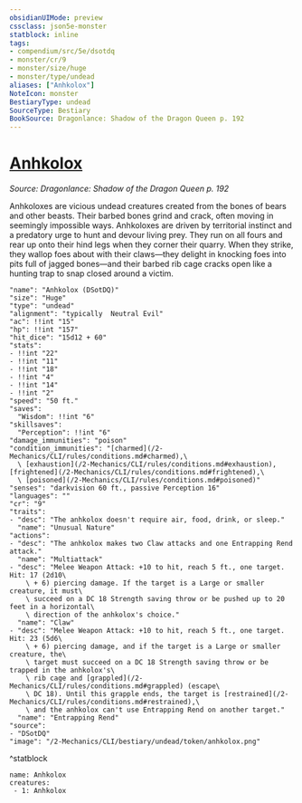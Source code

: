 ```yaml
---
obsidianUIMode: preview
cssclass: json5e-monster
statblock: inline
tags:
- compendium/src/5e/dsotdq
- monster/cr/9
- monster/size/huge
- monster/type/undead
aliases: ["Anhkolox"]
NoteIcon: monster
BestiaryType: undead
SourceType: Bestiary
BookSource: Dragonlance: Shadow of the Dragon Queen p. 192
---
```

# [Anhkolox](2-Mechanics/CLI/bestiary/undead/anhkolox-dsotdq.md)
*Source: Dragonlance: Shadow of the Dragon Queen p. 192*  

Anhkoloxes are vicious undead creatures created from the bones of bears and other beasts. Their barbed bones grind and crack, often moving in seemingly impossible ways. Anhkoloxes are driven by territorial instinct and a predatory urge to hunt and devour living prey. They run on all fours and rear up onto their hind legs when they corner their quarry. When they strike, they wallop foes about with their claws—they delight in knocking foes into pits full of jagged bones—and their barbed rib cage cracks open like a hunting trap to snap closed around a victim.

```statblock
"name": "Anhkolox (DSotDQ)"
"size": "Huge"
"type": "undead"
"alignment": "typically  Neutral Evil"
"ac": !!int "15"
"hp": !!int "157"
"hit_dice": "15d12 + 60"
"stats":
- !!int "22"
- !!int "11"
- !!int "18"
- !!int "4"
- !!int "14"
- !!int "2"
"speed": "50 ft."
"saves":
  "Wisdom": !!int "6"
"skillsaves":
  "Perception": !!int "6"
"damage_immunities": "poison"
"condition_immunities": "[charmed](/2-Mechanics/CLI/rules/conditions.md#charmed),\
  \ [exhaustion](/2-Mechanics/CLI/rules/conditions.md#exhaustion), [frightened](/2-Mechanics/CLI/rules/conditions.md#frightened),\
  \ [poisoned](/2-Mechanics/CLI/rules/conditions.md#poisoned)"
"senses": "darkvision 60 ft., passive Perception 16"
"languages": ""
"cr": "9"
"traits":
- "desc": "The anhkolox doesn't require air, food, drink, or sleep."
  "name": "Unusual Nature"
"actions":
- "desc": "The anhkolox makes two Claw attacks and one Entrapping Rend attack."
  "name": "Multiattack"
- "desc": "Melee Weapon Attack: +10 to hit, reach 5 ft., one target. Hit: 17 (2d10\
    \ + 6) piercing damage. If the target is a Large or smaller creature, it must\
    \ succeed on a DC 18 Strength saving throw or be pushed up to 20 feet in a horizontal\
    \ direction of the anhkolox's choice."
  "name": "Claw"
- "desc": "Melee Weapon Attack: +10 to hit, reach 5 ft., one target. Hit: 23 (5d6\
    \ + 6) piercing damage, and if the target is a Large or smaller creature, the\
    \ target must succeed on a DC 18 Strength saving throw or be trapped in the anhkolox's\
    \ rib cage and [grappled](/2-Mechanics/CLI/rules/conditions.md#grappled) (escape\
    \ DC 18). Until this grapple ends, the target is [restrained](/2-Mechanics/CLI/rules/conditions.md#restrained),\
    \ and the anhkolox can't use Entrapping Rend on another target."
  "name": "Entrapping Rend"
"source":
- "DSotDQ"
"image": "/2-Mechanics/CLI/bestiary/undead/token/anhkolox.png"
```
^statblock

```encounter-table
name: Anhkolox
creatures:
 - 1: Anhkolox
```